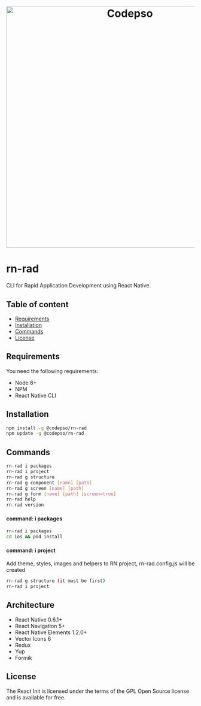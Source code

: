 <h1 align="center">
  <img src="https://s3.us-east-2.amazonaws.com/codepso-comunity/react-init/rn-rad_108.png" alt="Codepso" width="645">
</h1>

# rn-rad
CLI for Rapid Application Development using React Native.
## Table of content
- [Requirements](#requirements)
- [Installation](#installation)
- [Commands](#commands)
- [License](#license)
## Requirements
You need the following requirements:
 - Node 8+
 - NPM
 - React Native CLI
## Installation
```bash
npm install -g @codepso/rn-rad
npm update -g @codepso/rn-rad
```
## Commands
```bash
rn-rad i packages
rn-rad i project
rn-rad g structure
rn-rad g component [name] [path]
rn-rad g screen [name] [path]
rn-rad g form [name] [path] [screen=true]
rn-rad help
rn-rad version
```
#### command: i packages
```bash
rn-rad i packages
cd ios && pod install
```
#### command: i project
Add theme, styles, images and helpers to RN project, rn-rad.config.js will be created
```bash
rn-rad g structure (it must be first)
rn-rad i project
```
## Architecture
- React Native 0.6.1+
- React Navigation 5+
- React Native Elements 1.2.0+
- Vector Icons 6
- Redux
- Yup
- Formik 
## License
The React Init is licensed under the terms of the GPL Open Source license and is available for free.
